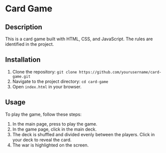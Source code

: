 # Card Game

## Description

This is a card game built with HTML, CSS, and JavaScript.
The rules are identified in the project.

## Installation

1. Clone the repository: `git clone https://github.com/yourusername/card-game.git`
2. Navigate to the project directory: `cd card-game`
3. Open `index.html` in your browser.

## Usage

To play the game, follow these steps:

1. In the main page, press to play the game.
2. In the game page, click in the main deck.
3. The deck is shuffled and divided evenly between the players. Click in your deck to reveal the card.
4. The war is highlighted on the screen.
   
